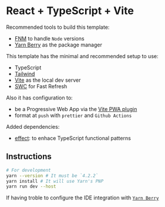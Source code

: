 # React + TypeScript + Vite

Recommended tools to build this template:

- [FNM](https://github.com/Schniz/fnm) to handle `Node` versions
- [Yarn Berry](https://yarnpkg.com/migration/guide) as the package manager

This template has the minimal and recommended setup to use:

- TypeScript
- [Tailwind](https://tailwindcss.com/docs/installation)
- [Vite](https://vitejs.dev/guide/) as the local dev server
- [SWC](https://swc.rs/) for Fast Refresh

Also it has configuration to:

- be a Progressive Web App via the [Vite PWA plugin](https://vite-pwa-org.netlify.app/guide/)
- format at `push` with `prettier` and `Github Actions`

Added dependencies:

- [effect](https://effect.website/docs/why-effect): to enhace TypeScript functional patterns

## Instructions

```bash
# For development
yarn --version # It must be `4.2.2`
yarn install # It will use Yarn's PNP
yarn run dev --host
```

If having troble to configure the IDE integration with [`Yarn Berry`](https://yarnpkg.com/getting-started/editor-sdks)
